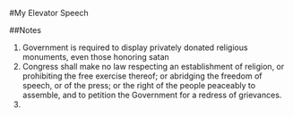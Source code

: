 #My Elevator Speech

##Notes
1. Government is required to display privately donated religious monuments, even those honoring satan
1. Congress shall make no law respecting an establishment of religion, or prohibiting the free exercise thereof; or abridging the freedom of speech, or of the press; or the right of the people peaceably to assemble, and to petition the Government for a redress of grievances. 
1. 
